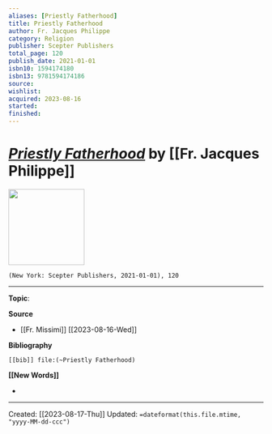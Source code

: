 ```yaml
---
aliases: [Priestly Fatherhood]
title: Priestly Fatherhood
author: Fr. Jacques Philippe
category: Religion
publisher: Scepter Publishers
total_page: 120
publish_date: 2021-01-01
isbn10: 1594174180
isbn13: 9781594174186
source: 
wishlist:
acquired: 2023-08-16
started: 
finished: 
---
```

# *[Priestly Fatherhood]()* by [[Fr. Jacques Philippe]]

<img src="http://books.google.com/books/content?id=r5cqEAAAQBAJ&printsec=frontcover&img=1&zoom=1&edge=curl&source=gbs_api" width=150>

`(New York: Scepter Publishers, 2021-01-01), 120`



--- 
**Topic**: 

**Source**
- [[Fr. Missimi]] [[2023-08-16-Wed]]

**Bibliography**

```query
[[bib]] file:(~Priestly Fatherhood)
```
 

**[[New Words]]**

- 

---
Created: [[2023-08-17-Thu]]
Updated: `=dateformat(this.file.mtime, "yyyy-MM-dd-ccc")`